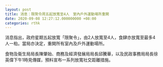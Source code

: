 ```yaml
---
layout: post
title: 消息：限聚令周五起放寬至4人　室內戶外運動場所重開
date: 2020-09-08 12:27:12.000000000 +08:00
categories: rthk
---
```


消息指出，政府星期五起放寬「限聚令」，由2人放寬至4人，食肆亦放寬至最多4人一枱。當局亦決定，重開所有室內及戶外運動場所。

食物及衞生局局長陳肇始、商務及經濟發展局局長邱騰華，以及民政事務局局長徐英偉下午1時見傳媒，預料宣布一系列放寬社交距離措施。

